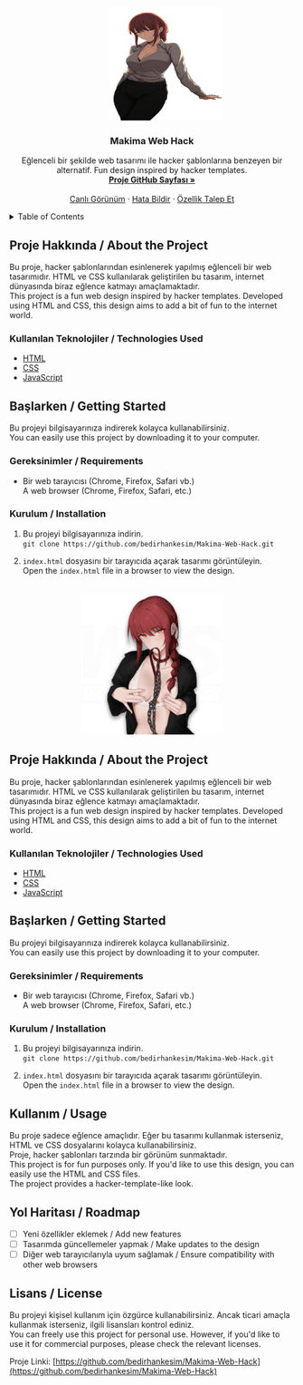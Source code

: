 <!-- PROJECT LOGO -->
<br />
<div align="center" style="margin-left: 50px;">
  <a href="https://github.com/bedirhankesim/Makima-Web-Hack">
    <img src="https://github.com/bedirhankesim/Makima-Web-Hack/raw/main/makima1.png" alt="Makima Logo" width="200" height="200">
  </a>
</div>


<h3 align="center">Makima Web Hack</h3>

  <p align="center">
    Eğlenceli bir şekilde web tasarımı ile hacker şablonlarına benzeyen bir alternatif.  
    Fun design inspired by hacker templates.
    <br />
    <a href="https://github.com/bedirhankesim/Makima-Web-Hack"><strong>Proje GitHub Sayfası »</strong></a>
    <br />
    <br />
    <a href="https://github.com/bedirhankesim/Makima-Web-Hack">Canlı Görünüm</a>
    &middot;
    <a href="https://github.com/bedirhankesim/Makima-Web-Hack/issues/new?labels=bug&template=bug-report---.md">Hata Bildir</a>
    &middot;
    <a href="https://github.com/bedirhankesim/Makima-Web-Hack/issues/new?labels=enhancement&template=feature-request---.md">Özellik Talep Et</a>
  </p>
</div>

<!-- TABLE OF CONTENTS -->
<details>
  <summary>Table of Contents</summary>
  <ol>
    <li><a href="#about-the-project">Proje Hakkında / About the Project</a></li>
    <li><a href="#getting-started">Başlarken / Getting Started</a></li>
    <li><a href="#usage">Kullanım / Usage</a></li>
    <li><a href="#roadmap">Yol Haritası / Roadmap</a></li>
    <li><a href="#contributing">Katkı / Contributing</a></li>
    <li><a href="#license">Lisans / License</a></li>
    <li><a href="#contact">İletişim / Contact</a></li>
  </ol>
</details>

<!-- ABOUT THE PROJECT -->
## Proje Hakkında / About the Project

Bu proje, hacker şablonlarından esinlenerek yapılmış eğlenceli bir web tasarımıdır. HTML ve CSS kullanılarak geliştirilen bu tasarım, internet dünyasında biraz eğlence katmayı amaçlamaktadır.  
This project is a fun web design inspired by hacker templates. Developed using HTML and CSS, this design aims to add a bit of fun to the internet world.

### Kullanılan Teknolojiler / Technologies Used

* [HTML](https://html.com/)
* [CSS](https://www.w3.org/Style/CSS/)
* [JavaScript](https://www.javascript.com/)

<!-- GETTING STARTED -->
## Başlarken / Getting Started

Bu projeyi bilgisayarınıza indirerek kolayca kullanabilirsiniz.  
You can easily use this project by downloading it to your computer.

### Gereksinimler / Requirements

* Bir web tarayıcısı (Chrome, Firefox, Safari vb.)  
  A web browser (Chrome, Firefox, Safari, etc.)

### Kurulum / Installation

1. Bu projeyi bilgisayarınıza indirin.  
   `git clone https://github.com/bedirhankesim/Makima-Web-Hack.git`
   
2. `index.html` dosyasını bir tarayıcıda açarak tasarımı görüntüleyin.  
   Open the `index.html` file in a browser to view the design.

<!-- USAGE EXAMPLES -->

<!-- PROJECT LOGO -->
<br />
<div align="center">
  <a href="https://github.com/bedirhankesim/Makima-Web-Hack">
    <img src="https://github.com/bedirhankesim/Makima-Web-Hack/raw/main/makimav2.png" alt="Makima Logo" width="250" height="250">
  </a>
</div>

<!-- ABOUT THE PROJECT -->
## Proje Hakkında / About the Project

Bu proje, hacker şablonlarından esinlenerek yapılmış eğlenceli bir web tasarımıdır. HTML ve CSS kullanılarak geliştirilen bu tasarım, internet dünyasında biraz eğlence katmayı amaçlamaktadır.  
This project is a fun web design inspired by hacker templates. Developed using HTML and CSS, this design aims to add a bit of fun to the internet world.

### Kullanılan Teknolojiler / Technologies Used

* [HTML](https://html.com/)
* [CSS](https://www.w3.org/Style/CSS/)
* [JavaScript](https://www.javascript.com/)

<!-- GETTING STARTED -->
## Başlarken / Getting Started

Bu projeyi bilgisayarınıza indirerek kolayca kullanabilirsiniz.  
You can easily use this project by downloading it to your computer.

### Gereksinimler / Requirements

* Bir web tarayıcısı (Chrome, Firefox, Safari vb.)  
  A web browser (Chrome, Firefox, Safari, etc.)

### Kurulum / Installation

1. Bu projeyi bilgisayarınıza indirin.  
   `git clone https://github.com/bedirhankesim/Makima-Web-Hack.git`
   
2. `index.html` dosyasını bir tarayıcıda açarak tasarımı görüntüleyin.  
   Open the `index.html` file in a browser to view the design.

<!-- USAGE EXAMPLES -->
## Kullanım / Usage

Bu proje sadece eğlence amaçlıdır. Eğer bu tasarımı kullanmak isterseniz, HTML ve CSS dosyalarını kolayca kullanabilirsiniz.  
Proje, hacker şablonları tarzında bir görünüm sunmaktadır.  
This project is for fun purposes only. If you'd like to use this design, you can easily use the HTML and CSS files.  
The project provides a hacker-template-like look.

<!-- ROADMAP -->
## Yol Haritası / Roadmap

- [ ] Yeni özellikler eklemek / Add new features
- [ ] Tasarımda güncellemeler yapmak / Make updates to the design
- [ ] Diğer web tarayıcılarıyla uyum sağlamak / Ensure compatibility with other web browsers

<!-- LICENSE -->
## Lisans / License

Bu projeyi kişisel kullanım için özgürce kullanabilirsiniz. Ancak ticari amaçla kullanmak isterseniz, ilgili lisansları kontrol ediniz.  
You can freely use this project for personal use. However, if you'd like to use it for commercial purposes, please check the relevant licenses.

Proje Linki: [https://github.com/bedirhankesim/Makima-Web-Hack](https://github.com/bedirhankesim/Makima-Web-Hack)
